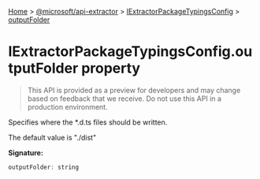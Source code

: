[Home](./index) &gt; [@microsoft/api-extractor](./api-extractor.md) &gt; [IExtractorPackageTypingsConfig](./api-extractor.iextractorpackagetypingsconfig.md) &gt; [outputFolder](./api-extractor.iextractorpackagetypingsconfig.outputfolder.md)

# IExtractorPackageTypingsConfig.outputFolder property

> This API is provided as a preview for developers and may change based on feedback that we receive. Do not use this API in a production environment.

Specifies where the \*.d.ts files should be written.

The default value is "./dist"

**Signature:**
```javascript
outputFolder: string
```
